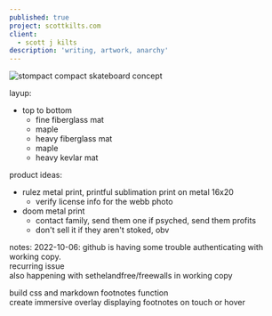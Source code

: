 ```yaml
---
published: true
project: scottkilts.com
client:
  - scott j kilts
description: 'writing, artwork, anarchy'
---
```

![stompact compact skateboard concept]({{site.baseurl}}/media/stompact-working.GIF)   
   
 layup:
  - top to bottom
    - fine fiberglass mat
    - maple
    - heavy fiberglass mat
    - maple
    - heavy kevlar mat  
  
product ideas:      
- rulez metal print, printful sublimation print on metal 16x20   
  - verify license info for the webb photo  
- doom metal print
  - contact family, send them one if psyched, send them profits
  - don't sell it if they aren't stoked, obv  
   
notes:
  2022-10-06: 
  github is having some trouble authenticating with working copy.  
  recurring issue  
  also happening with sethelandfree/freewalls in working copy    
    
  build css and markdown footnotes function     
  create immersive overlay displaying footnotes on touch or hover  

